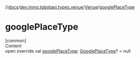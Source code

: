 //[docs](../../../index.md)/[dev.inmo.tgbotapi.types.venue](../index.md)/[Venue](index.md)/[googlePlaceType](google-place-type.md)



# googlePlaceType  
[common]  
Content  
open override val [googlePlaceType](google-place-type.md): [GooglePlaceType](../../dev.inmo.tgbotapi.types/index.md#%5Bdev.inmo.tgbotapi.types%2FGooglePlaceType%2F%2F%2FPointingToDeclaration%2F%5D%2FClasslikes%2F625018081)? = null  



